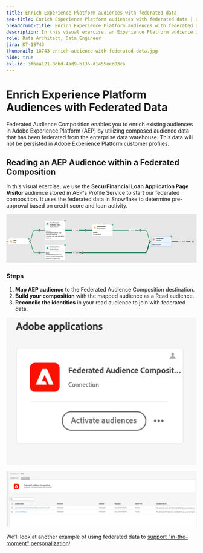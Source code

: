 ```yaml
---
title: Enrich Experience Platform audiences with federated data
seo-title: Enrich Experience Platform audiences with federated data | Unlock cross-channel insights with Federated Audience Composition
breadcrumb-title: Enrich Experience Platform audiences with federated data
description: In this visual exercise, an Experience Platform audience is enriched with federated data.
role: Data Architect, Data Engineer
jira: KT-18743
thumbnail: 18743-enrich-audience-with-federated-data.jpg
hide: true
exl-id: 3f6aa121-0dbd-4ad9-b136-d1455eed03ca
---
```

# Enrich Experience Platform Audiences with Federated Data

Federated Audience Composition enables you to enrich existing audiences in Adobe Experience Platform (AEP) by utilizing composed audience data that has been federated from the enterprise data warehouse. This data will not be persisted in Adobe Experience Platform customer profiles.

## Reading an AEP Audience within a Federated Composition

In this visual exercise, we use the **SecurFinancial Loan Application Page Visitor** audience stored in AEP's Profile Service to start our federated composition. It uses the federated data in Snowflake to determine pre-approval based on credit score and loan activity.

![federated-composition-example](assets/snowflake-preapproval.png)

### Steps

1. **Map AEP audience** to the Federated Audience Composition destination.
2. **Build your composition** with the mapped audience as a Read audience.
3. **Reconcile the identities** in your read audience to join with federated data.

 ![federated-method-1-1](assets/federated-method-1-1.png)

 ![federated-method-1-2](assets/federated-method-1-2.png)

We'll look at another example of using federated data to [support "in-the-moment" personalization](drive-in-the-moment-personalization.md)!
